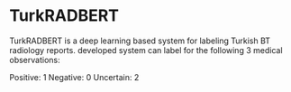 # TurkRADBERT

TurkRADBERT is a deep learning based system for labeling Turkish BT radiology reports. developed system can label for the following 3 medical observations:

Positive: 1
Negative: 0
Uncertain: 2
